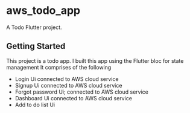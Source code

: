 # aws_todo_app

A Todo Flutter project.

## Getting Started

This project is a todo app. I built this app using the Flutter bloc for state management It comprises of the following
<ul>
<li>Login Ui connected to AWS cloud service</li>
<li>Signup Ui connected to AWS cloud service</li>
<li>Forgot password Ui; connected to AWS cloud service</li>
<li>Dashboard Ui connected to AWS cloud service</li>
<li>Add to do list Ui</li>


</ul>

<img src="https://user-images.githubusercontent.com/62711340/160292760-e8b6eb13-3c80-470c-bfdc-71cdd4649bf8.png" alt=""/>

